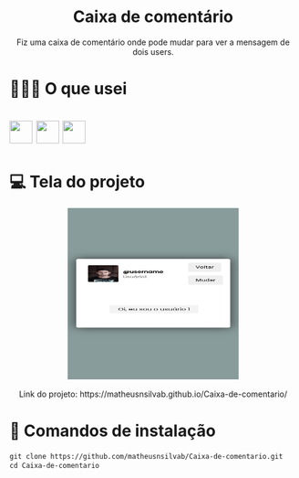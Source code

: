 <h1 align="center">Caixa de comentário</h1>
<p align="center">Fiz uma caixa de comentário onde pode mudar para ver a mensagem de dois users.</p> 

# 👨🏻‍💻 O que usei
<img src="https://cdn.jsdelivr.net/gh/devicons/devicon/icons/html5/html5-original.svg" width="40px" height="40px"/> <img src="https://cdn.jsdelivr.net/gh/devicons/devicon/icons/css3/css3-original.svg" width="40px" height="40px"/> <img src="https://cdn.jsdelivr.net/gh/devicons/devicon/icons/javascript/javascript-original.svg" width="40px" height="40px"/>
=
# 💻 Tela do projeto
<p align="center">
<img src="IMG/foto-projeto.jpg" width="300px" height="300px"/>
</p>

<p align="center">
   Link do projeto: https://matheusnsilvab.github.io/Caixa-de-comentario/
</p>

# 🚀 Comandos de instalação
```
git clone https://github.com/matheusnsilvab/Caixa-de-comentario.git
cd Caixa-de-comentario
```
